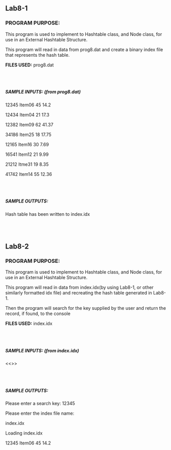 <h2>Lab8-1</h2>
<h3>PROGRAM PURPOSE:</h3>
<p>This program is used to implement to Hashtable class, and Node class, for use in an External Hashtable Structure.</p>
<p>This program will read in data from prog8.dat and create a binary index file that represents the hash table.</p>

<p><b>FILES USED:</b> prog8.dat</p>
 <br></br>
<h5>SAMPLE INPUTS: (from prog8.dat)</h5>
<p>12345 Item06 45 14.2</p>
<p>12434 Item04 21 17.3</p>
<p>12382 Item09 62 41.37</p>
<p>34186 Item25 18 17.75</p>
<p>12165 Item16 30 7.69</p>
<p>16541 Item12 21 9.99</p>
<p>21212 Itme31 19 8.35</p>
<p>41742 Item14 55 12.36</p>
 <br></br>
<h5>SAMPLE OUTPUTS:</h5>
 Hash table has been written to index.idx
<br></br>
<br></br>
<h2>Lab8-2</h2>
<h3>PROGRAM PURPOSE:</h3>
<p> This program is used to implement to Hashtable class, and Node class, for use in an External Hashtable Structure.</p>
<p>This program will read in data from index.idx(by using Lab8-1, or other similarly formatted idx file) and recreating the hash table generated in Lab8-1.</p>
 <p>Then the program will search for the key supplied by the user and return the record, if found, to the console</p>

<p><b>FILES USED:</b> index.idx</p>
 <br></br>
<h5>SAMPLE INPUTS: (from index.idx)</h5>
<p> <<<Binary Data>>></p>
 <br></br>
<h5>SAMPLE OUTPUTS:</h5>
<p>Please enter a search key: 12345</p>
<p>Please enter the index file name:</p>
 <p>index.idx</p>
 <p>Loading index.idx</p>
 <p> 12345 Item06 45 14.2</p>

 
